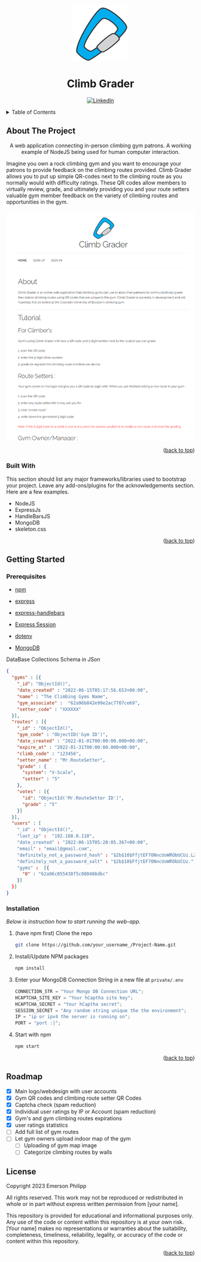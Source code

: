 <!-- Improved compatibility of back to top link: See: https://github.com/othneildrew/Best-README-Template/pull/73 -->

<a name="readme-top"></a>

<!-- PROJECT LOGO -->
<br />
<div align="center">
  <a href="https://github.com/knaxel/Climb-Grader">
    <img src="https://github.com/knaxel/Climb-Grader/blob/main/public/images/logo_light.png?raw=true" alt="Logo" width="150" height="150">
  </a>

  <h1 align="center">Climb Grader</h1>

[![LinkedIn][linkedin-shield]][linkedin-url]

[linkedin-url]: https://www.linkedin.com/in/e-m-

</div>

<!-- TABLE OF CONTENTS -->
<details>
  <summary>Table of Contents</summary>
  <ol>
    <li>
      <a href="#about-the-project">About The Project</a>
      <ul>
        <li><a href="#built-with">Built With</a></li>
      </ul>
    </li>
    <li>
      <a href="#getting-started">Getting Started</a>
      <ul>
        <li><a href="#prerequisites">Prerequisites</a></li>
        <li><a href="#installation">Installation</a></li>
      </ul>
    </li>
    <li><a href="#roadmap">Roadmap</a></li>
    <li><a href="#license">License</a></li>
  </ol>
</details>

<!-- ABOUT THE PROJECT -->

## About The Project

  <p align="center">
    A web application connecting in-person climbing gym patrons. A working example of NodeJS being used for human computer interaction. 
  </p>
  <p align="">
    Imagine you own a rock climbing gym and you want to encourage your patrons to provide feedback on the climbing routes provided. 
    Climb Grader allows you to put up simple QR-codes next to the climbing route as you normally would with difficulty ratings.
    These QR codes allow members to virtually review, grade, and ultimately providing you and your route setters valuable gym member feedback on the variety of climbing routes and opportunities in the gym.
  </p>
  
  ![preview](https://github.com/knaxel/Climb-Grader/blob/main/github_1.PNG?raw=true)
  
<!-- [![IMAGE ALT TEXT HERE](https://img.youtube.com/vi/8IIgYCVqt5k/0.jpg)](https://www.youtube.com/watch?v8IIgYCVqt5k) -->

<p align="right">(<a href="#readme-top">back to top</a>)</p>

### Built With

This section should list any major frameworks/libraries used to bootstrap your project. Leave any add-ons/plugins for the acknowledgements section. Here are a few examples.

- NodeJS
- ExpressJs
- HandleBarsJS
- MongoDB
- skeleton.css

<p align="right">(<a href="#readme-top">back to top</a>)</p>

<!-- GETTING STARTED -->

## Getting Started

### Prerequisites

- [npm](https://www.npmjs.com)

- [express](https://www.npmjs.com/package/express)
- [express-handlebars](https://www.npmjs.com/package/express-handlebars)
- [Express Session](https://www.npmjs.com/package/express-session)
- [dotenv](https://www.npmjs.com/package/dotenv)
- [MongoDB](https://www.mongodb.com)

DataBase Collections Schema in JSon

```json
{
  "gyms" : [{
    "_id": "ObjectId()",
    "date_created" : "2022-06-15T05:17:56.653+00:00",
    "name" : "The Climbing Gyms Name",
    "gym_associate" :  "62a96b842e99e2ac7707ce69",
    "setter_code" : "XXXXXX"
  }],
  "routes" : [{
    "_id" : "ObjectId()",
    "gym_code" : "ObjectID('Gym ID')",
    "date_created" : "2022-01-01T00:00:00.000+00:00",
    "expire_at" : "2022-01-31T00:00:00.000+00:00",
    "climb_code" : "123456",
    "setter_name" : "Mr.RouteSetter",
    "grade" : {
      "system": "V-Scale",
      "setter" : "5"
    },
    "votes" : [{
      "id": "ObjectId('Mr.RouteSetter ID')",
      "grade" : "5"
    }]
  }],
  "users" : [
    "_id" : "ObjectId()",
    "last_ip" :  "192.168.0.110",
    "date_created" : "2022-06-15T05:20:05.367+00:00",
    "email" : "email@gmail.com",
    "definitely_not_a_password_hash" : "$2b$10$FfjtEF7ONncUoWRObUCUz.LZZbaHtiuMjzl1YB0tvNTVO3s6ZgjBC",
    "definitely_not_a_password_salt" : "$2b$10$FfjtEF7ONncUoWRObUCUz.",
    "gyms" :  [{
      "0" : "62a96c055438f5c080486dbc"
    }]
  }]
}
```

### Installation

_Below is instruction how to start running the web-app._

1. (have npm first) Clone the repo
   ```sh
   git clone https://github.com/your_username_/Project-Name.git
   ```
2. Install/Update NPM packages
   ```sh
   npm install
   ```
3. Enter your MongoDB Connection String in a new file at `private/.env`
   ```js
   CONNECTION_STR = "Your Mongo DB Connection URL";
   HCAPTCHA_SITE_KEY = "Your hCaptha site key";
   HCAPTCHA_SECRET = "Your hCaptha secret";
   SESSION_SECRET = "Any random string unique the the environment";
   IP = "ip or ipv4 the server is running on";
   PORT = "port :|";
   ```
4. Start with npm
   ```sh
   npm start
   ```

<p align="right">(<a href="#readme-top">back to top</a>)</p>

## Roadmap

- [x] Main logo/webdesign with user accounts
- [x] Gym QR codes and climbing route setter QR Codes
- [x] Captcha check (spam reduction)
- [x] Individual user ratings by IP or Account (spam reduction)
- [x] Gym's and gym climbing routes expirations
- [x] user ratings statistics
- [ ] Add full list of gym routes
- [ ] Let gym owners upload indoor map of the gym
  - [ ] Uploading of gym map image
  - [ ] Categorize climbing routes by walls

<!-- LICENSE -->

## License

Copyright 2023 Emerson Philipp

All rights reserved. This work may not be reproduced or redistributed in whole or in part without express written permission from [your name].

This repository is provided for educational and informational purposes only. Any use of the code or content within this repository is at your own risk. [Your name] makes no representations or warranties about the suitability, completeness, timeliness, reliability, legality, or accuracy of the code or content within this repository.

<p align="right">(<a href="#readme-top">back to top</a>)</p>

<!-- MARKDOWN LINKS & IMAGES -->
<!-- https://www.markdownguide.org/basic-syntax/#reference-style-links -->

[contributors-shield]: https://img.shields.io/github/contributors/othneildrew/Best-README-Template.svg?style=for-the-badge
[contributors-url]: https://github.com/othneildrew/Best-README-Template/graphs/contributors
[forks-shield]: https://img.shields.io/github/forks/othneildrew/Best-README-Template.svg?style=for-the-badge
[stars-shield]: https://img.shields.io/github/stars/othneildrew/Best-README-Template.svg?style=for-the-badge
[issues-shield]: https://img.shields.io/github/issues/othneildrew/Best-README-Template.svg?style=for-the-badge
[license-shield]: https://img.shields.io/github/license/othneildrew/Best-README-Template.svg?style=for-the-badge
[linkedin-shield]: https://img.shields.io/badge/-LinkedIn-black.svg?style=for-the-badge&logo=linkedin&colorB=555
[product-screenshot]: images/screenshot.png
[Next.js]: https://img.shields.io/badge/next.js-000000?style=for-the-badge&logo=nextdotjs&logoColor=white
[Next-url]: https://nextjs.org/
[React.js]: https://img.shields.io/badge/React-20232A?style=for-the-badge&logo=react&logoColor=61DAFB
[React-url]: https://reactjs.org/
[Vue.js]: https://img.shields.io/badge/Vue.js-35495E?style=for-the-badge&logo=vuedotjs&logoColor=4FC08D
[Vue-url]: https://vuejs.org/
[Angular.io]: https://img.shields.io/badge/Angular-DD0031?style=for-the-badge&logo=angular&logoColor=white
[Angular-url]: https://angular.io/
[Svelte.dev]: https://img.shields.io/badge/Svelte-4A4A55?style=for-the-badge&logo=svelte&logoColor=FF3E00
[Svelte-url]: https://svelte.dev/
[Laravel.com]: https://img.shields.io/badge/Laravel-FF2D20?style=for-the-badge&logo=laravel&logoColor=white
[Laravel-url]: https://laravel.com
[Bootstrap.com]: https://img.shields.io/badge/Bootstrap-563D7C?style=for-the-badge&logo=bootstrap&logoColor=white
[Bootstrap-url]: https://getbootstrap.com
[JQuery.com]: https://img.shields.io/badge/jQuery-0769AD?style=for-the-badge&logo=jquery&logoColor=white
[JQuery-url]: https://jquery.com

